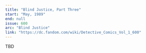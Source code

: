 ```yaml
---
title: "Blind Justice, Part Three"
start: "May, 1989"
end: null
issue: 600
arc: "Blind Justice"
link: "https://dc.fandom.com/wiki/Detective_Comics_Vol_1_600"
---
```


TBD
